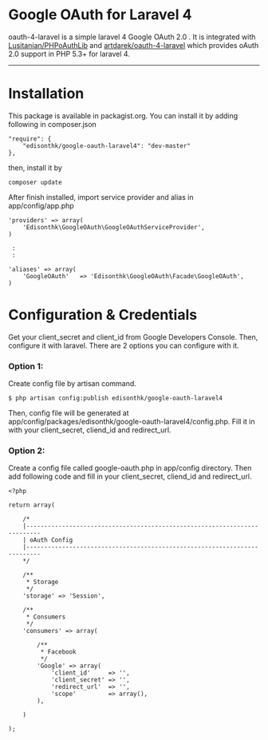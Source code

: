 # Google OAuth for Laravel 4

oauth-4-laravel is a simple laravel 4 Google OAuth 2.0 . It is integrated with [Lusitanian/PHPoAuthLib](https://github.com/Lusitanian/PHPoAuthLib) and [artdarek/oauth-4-laravel](https://github.com/artdarek/oauth-4-laravel)
which provides oAuth 2.0 support in PHP 5.3+ for laravel 4.

---
 
# Installation

This package is available in packagist.org. You can install it by adding following in composer.json

```
"require": {
    "edisonthk/google-oauth-laravel4": "dev-master"
},
```

then, install it by 

```
composer update
```

After finish installed, import service provider and alias in app/config/app.php

```
'providers' => array(
	'Edisonthk\GoogleOAuth\GoogleOAuthServiceProvider',
)

 :
 :

'aliases' => array(
	'GoogleOAuth'	=> 'Edisonthk\GoogleOAuth\Facade\GoogleOAuth',
)

```

# Configuration & Credentials
Get your client_secret and client_id from Google Developers Console. Then, configure it with laravel. There are 2 options you can configure with it.

### Option 1:
Create config file by artisan command.

```
$ php artisan config:publish edisonthk/google-oauth-laravel4
```

Then, config file will be generated at app/config/packages/edisonthk/google-oauth-laravel4/config.php. Fill it in with your client_secret, cliend_id and redirect_url.


### Option 2:
Create a config file called google-oauth.php in app/config directory. Then add following code and fill in your client_secret, cliend_id and redirect_url.

```
<?php 

return array( 
	
	/*
	|--------------------------------------------------------------------------
	| oAuth Config
	|--------------------------------------------------------------------------
	*/

	/**
	 * Storage
	 */
	'storage' => 'Session', 

	/**
	 * Consumers
	 */
	'consumers' => array(

		/**
		 * Facebook
		 */
        'Google' => array(
            'client_id'     => '',
            'client_secret' => '',
            'redirect_url'	=> '',
            'scope'         => array(),
        ),		

	)

);

```

